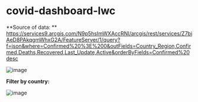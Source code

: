# covid-dashboard-lwc

**Source of data: ** https://services9.arcgis.com/N9p5hsImWXAccRNI/arcgis/rest/services/Z7biAeD8PAkqgmWhxG2A/FeatureServer/1/query?f=json&where=Confirmed%20%3E%200&outFields=Country_Region,Confirmed,Deaths,Recovered,Last_Update,Active&orderByFields=Confirmed%20desc

![image](https://user-images.githubusercontent.com/94573214/199836852-f90173f2-c51c-44c0-bf4c-e0e146e6d5b4.png)

**Filter by country:**

![image](https://user-images.githubusercontent.com/94573214/199837079-0b8bc848-d14b-4d20-b910-e25e115ac509.png)

